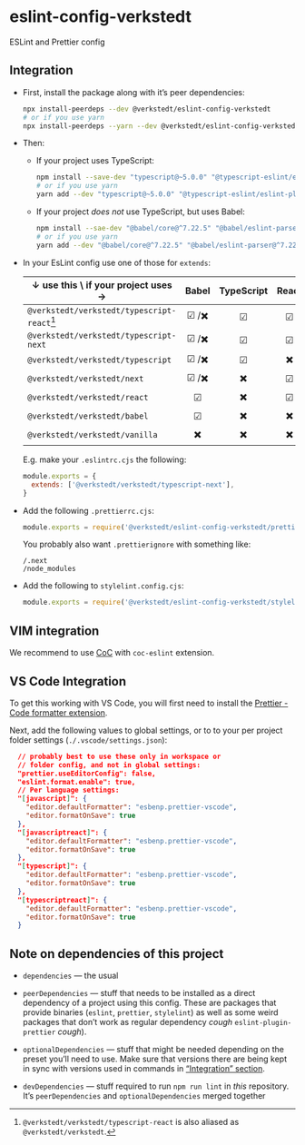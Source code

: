 # eslint-config-verkstedt

ESLint and Prettier config

## Integration

- First, install the package along with it’s peer dependencies:

  ```sh
  npx install-peerdeps --dev @verkstedt/eslint-config-verkstedt
  # or if you use yarn
  npx install-peerdeps --yarn --dev @verkstedt/eslint-config-verkstedt
  ```

- Then:

  - If your project uses TypeScript:

    ```sh
    npm install --save-dev "typescript@~5.0.0" "@typescript-eslint/eslint-plugin@^5.59.9" "@typescript-eslint/parser@^5.59.9"
    # or if you use yarn
    yarn add --dev "typescript@~5.0.0" "@typescript-eslint/eslint-plugin@^5.59.9" "@typescript-eslint/parser@^5.59.9"
    ```

  - If your project _does not_ use TypeScript, but uses Babel:

    ```sh
    npm install --sae-dev "@babel/core@^7.22.5" "@babel/eslint-parser@^7.22.5"
    # or if you use yarn
    yarn add --dev "@babel/core@^7.22.5" "@babel/eslint-parser@^7.22.5"
    ```

- In your EsLint config use one of those for `extends`:

  | ↓ use this \\ if your project uses →        | Babel | TypeScript | React | Next.js |
  | ------------------------------------------- | :---: | :--------: | :---: | :-----: |
  | `@verkstedt/verkstedt/typescript-react`[^1] | ☑ /✖️ |     ☑      |   ☑   |   ✖️    |
  | `@verkstedt/verkstedt/typescript-next`      | ☑ /✖️ |     ☑      |   ☑   |    ☑    |
  | `@verkstedt/verkstedt/typescript`           | ☑ /✖️ |     ☑      |  ✖️   |   ✖️    |
  | `@verkstedt/verkstedt/next`                 | ☑ /✖️ |     ✖️     |   ☑   |    ☑    |
  | `@verkstedt/verkstedt/react`                |   ☑   |     ✖️     |   ☑   |   ✖️    |
  | `@verkstedt/verkstedt/babel`                |   ☑   |     ✖️     |  ✖️   |   ✖️    |
  | `@verkstedt/verkstedt/vanilla`              |  ✖️   |     ✖️     |  ✖️   |   ✖️    |

  [^1]: `@verkstedt/verkstedt/typescript-react` is also aliased as `@verkstedt/verkstedt`.

  E.g. make your `.eslintrc.cjs` the following:

  ```js
  module.exports = {
    extends: ['@verkstedt/verkstedt/typescript-next'],
  }
  ```

- Add the following `.prettierrc.cjs`:

  ```js
  module.exports = require('@verkstedt/eslint-config-verkstedt/prettier-config')
  ```

  You probably also want `.prettierignore` with something like:

  ```
  /.next
  /node_modules
  ```

- Add the following to `stylelint.config.cjs`:
  ```js
  module.exports = require('@verkstedt/eslint-config-verkstedt/stylelint-config')
  ```

## VIM integration

We recommend to use [CoC][vim-coc] with `coc-eslint` extension.

[vim-coc]: https://github.com/neoclide/coc.nvim

## VS Code Integration

To get this working with VS Code, you will first need to install the [Prettier - Code formatter extension](https://marketplace.visualstudio.com/items?itemName=esbenp.prettier-vscode).

Next, add the following values to global settings, or to to your per project folder settings (`./.vscode/settings.json`):

```json
  // probably best to use these only in workspace or
  // folder config, and not in global settings:
  "prettier.useEditorConfig": false,
  "eslint.format.enable": true,
  // Per language settings:
  "[javascript]": {
    "editor.defaultFormatter": "esbenp.prettier-vscode",
    "editor.formatOnSave": true
  },
  "[javascriptreact]": {
    "editor.defaultFormatter": "esbenp.prettier-vscode",
    "editor.formatOnSave": true
  },
  "[typescript]": {
    "editor.defaultFormatter": "esbenp.prettier-vscode",
    "editor.formatOnSave": true
  },
  "[typescriptreact]": {
    "editor.defaultFormatter": "esbenp.prettier-vscode",
    "editor.formatOnSave": true
  }
```

## Note on dependencies of this project

- `dependencies` — the usual

- `peerDependencies` — stuff that needs to be installed as a direct dependency of a project using this config. These are packages that provide binaries (`eslint`, `prettier`, `stylelint`) as well as some weird packages that don’t work as regular dependency _cough_ `eslint-plugin-prettier` _cough_).

- `optionalDependencies` — stuff that might be needed depending on the preset you’ll need to use. Make sure that versions there are being kept in sync with versions used in commands in [“Integration” section](#integration).

- `devDependencies` — stuff required to run `npm run lint` in _this_ repository. It’s `peerDependencies` and `optionalDependencies` merged together
